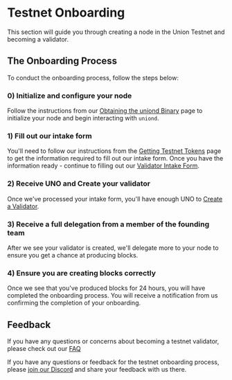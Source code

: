 # Testnet Onboarding

This section will guide you through creating a node in the Union Testnet and becoming a validator.

## The Onboarding Process

To conduct the onboarding process, follow the steps below:

### 0) Initialize and configure your node

Follow the instructions from our [Obtaining the uniond Binary](./01_obtaining_uniond.md) page to initialize your node and begin interacting with `uniond`.

### 1) Fill out our intake form

You'll need to follow our instructions from the [Getting Testnet Tokens](./02_getting_tokens.md) page to get the information required to fill out our intake form. Once you have the information ready - continue to filling out our [Validator Intake Form](https://7xv16fh3twz.typeform.com/to/eYTMvi11).

### 2) Receive UNO and Create your validator

Once we've processed your intake form, you'll have enough UNO to [Create a Validator](./creating_validators).

### 3) Receive a full delegation from a member of the founding team

After we see your validator is created, we'll delegate more to your node to ensure you get a chance at producing blocks.

### 4) Ensure you are creating blocks correctly

Once we see that you've produced blocks for 24 hours, you will have completed the onboarding process. You will receive a notification from us confirming the completion of your onboarding.

## Feedback

If you have any questions or concerns about becoming a testnet validator, please check out our [FAQ](./faq)

If you have any questions or feedback for the testnet onboarding process, please [join our Discord](https://discord.gg/union-build) and share your feedback with us there.
